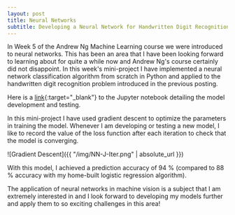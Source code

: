 ```yaml
---
layout: post
title: Neural Networks
subtitle: Developing a Neural Network for Handwritten Digit Recognition
---
```


In Week 5 of the Andrew Ng Machine Learning course we were introduced to neural networks. This has been an area that I have been looking forward to learning about for quite a while now and Andrew Ng's course certainly did not disappoint. In this week's mini-project I have implemented a neural network classification algorithm from scratch in Python and applied to the handwritten digit recognition problem introduced in the previous posting.

Here is a [link](https://github.com/nickramskill/Machine-Learning-Projects){:target="_blank"} to the Jupyter notebook detailing the model development and testing. 

In this mini-project I have used gradient descent to optimize the parameters in training the model. Whenever I am developing or testing a new model, I like to record the value of the loss function after each iteration to check that the model is converging. 

![Gradient Descent]({{ "/img/NN-J-Iter.png" | absolute_url }})

With this model, I achieved a prediction accuracy of 94 % (compared to 88 % accuracy with my home-built logistic regression algorithm). 

The application of neural networks in machine vision is a subject that I am extremely interested in and I look forward to developing my models further and apply them to so exciting challenges in this area!

